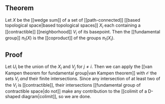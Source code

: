 ## Theorem
Let $X$ be the [[wedge sum]] of a set of [[path-connected]] [[based topological space|based topological spaces]] $X_i$ each containing a [[contractible]] [[neighborhood]] $V_i$ of its basepoint. Then the [[fundamental group]] $\pi_1(X)$ is the [[coproduct]] of the groups $\pi_1(X_i)$.

## Proof
Let $U_i$ be the union of the $X_i$ and $V_j$ for $j\neq i$. Then we can apply the [[van Kampen theorem for fundamental group|van Kampen theorem]] with $\mathcal O$ the sets $V_i$ *and* their finite intersections. Since any intersection of at least two of the $V_i$ is [[contractible]], their intersections [[fundamental group of contractible space|do not]] make any contribution to the [[colimit of a D-shaped diagram|colimit]], so we are done.